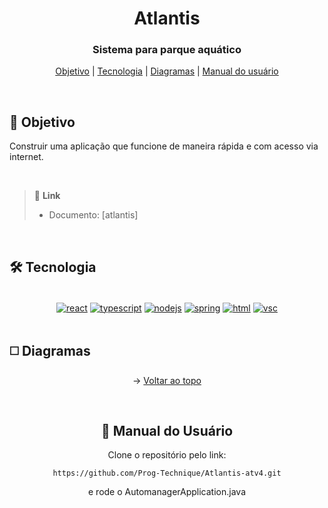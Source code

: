 <div align="center" id=topo>

<h1> Atlantis </h1>
<h3> Sistema para parque aquático </h3>

<p>
    <a href="#obj">Objetivo</a> | 
    <a href="#tec">Tecnologia</a> | 
    <a href="#diagramas">Diagramas</a> | 
    <a href="#manual">Manual do usuário</a>
</p>

</div>

<br>

<span id="obj">

## :mag_right: Objetivo
 Construir uma aplicação que funcione de maneira rápida e com acesso via internet. 
 
<br>

> 🔗 **Link** <br>
> - Documento: [atlantis]

<br>

<span id="tec">

## 🛠️ Tecnologia
  
<br>

<div align="center">

<a href="https://pt-br.reactjs.org/" target="blank">
<img align="center" src="https://img.shields.io/badge/React-20232A?style=for-the-badge&logo=react&logoColor=61DAFB" alt="react"/></a> 

<a href="https://www.typescriptlang.org/" target="blank">
<img align="center" src="https://img.shields.io/badge/TypeScript-007ACC?style=for-the-badge&logo=typescript&logoColor=white" alt="typescript"/></a> 

<a href="https://nodejs.org/en/about/" target="blank">
<img align="center" src="https://img.shields.io/badge/Node.js-43853D?style=for-the-badge&logo=node.js&logoColor=white" alt="nodejs"/></a>

<a href="https://spring.io/" target="blank">
<img align="center" src="https://img.shields.io/badge/Spring-6DB33F?style=for-the-badge&logo=spring&logoColor=white" alt="spring"/></a> 

<a href="https://developer.mozilla.org/pt-BR/docs/Web/HTML" target="blank">
<img align="center" src="https://img.shields.io/badge/HTML5-E34F26?style=for-the-badge&logo=html5&logoColor=white" alt="html"/></a>

<a href="https://code.visualstudio.com/" target="blank">
<img align="center" src="https://img.shields.io/badge/Visual_Studio_Code-0078D4?style=for-the-badge&logo=visual%20studio%20code&logoColor=white" alt="vsc"/></a> 

</div>

<br>

<span id="diagramas">

## :white_medium_square: Diagramas
  
<div align="center"

</div>

→ [Voltar ao topo](#topo)
  
<br>

<span id="manual">

## :scroll: Manual do Usuário

Clone o repositório pelo link: 

~~~
https://github.com/Prog-Technique/Atlantis-atv4.git
~~~

e rode o AutomanagerApplication.java

